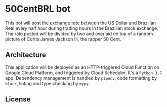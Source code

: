 # 50CentBRL bot

This bot will post the exchange rate between the US Dollar and Brazilian Real every half hour during trading hours in the Brazilian stock exchange. The rate posted will be divided by two and overlaid on top of a random picture of Curtis James Jackson III, the rapper 50 Cent.

## Architecture

This application will be deployed as an HTTP-triggered Cloud Function on Google Cloud Platform, and triggered by Cloud Scheduler. It's a `Python 3.7` app. Dependency management is handled by `pipenv`, code formatting by `black`, linting and type checking by `mypy`.

## License



